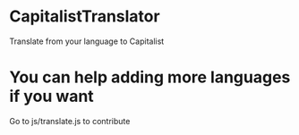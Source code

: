 # CapitalistTranslator
Translate from your language to Capitalist

# You can help adding more languages if you want
Go to js/translate.js to contribute
